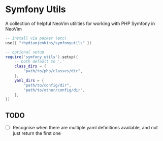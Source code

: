 # Symfony Utils

A collection of helpful NeoVim utilities for working with PHP Symfony in NeoVim

```lua
-- install via packer (etc)
use({ "rhydianjenkins/symfonyutils" })

-- optional setup
require('symfony_utils').setup({
    -- both default to '.'
    class_dirs = {
        "path/to/php/classes/dir",
    },
    yaml_dirs = {
        "path/to/config/dir",
        "path/to/other/config/dir",
    },
})
```

## TODO

- [ ] Recognise when there are multiple yaml definitions available, and not just return the first one
